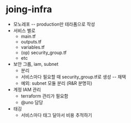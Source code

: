 # joing-infra

- 모노레포 -- production만 테라폼으로 작성
- 서비스 별로
  - main.tf
  - outputs.tf
  - variables.tf
  - (op) security_group.tf
  - etc
- 보안 그룹, iam, subnet
  - 분리
  - 서비스마다 필요할 때 security_group.tf로 생성 -- 채택
  - 예외: subnet 모듈 분리 (R&R 분명히)
- 계정 IAM 관리
  - terraform 관리가 필요함
  - @uno 담당
- 태깅
  - 서비스마다 태그 달아서 비용 추적하기
